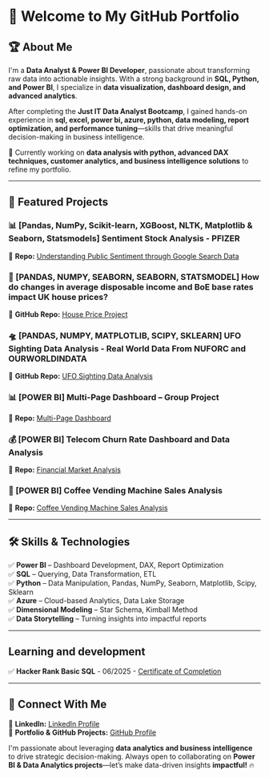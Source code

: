 # 👋 Welcome to My GitHub Portfolio  

## 🏆 About Me  
I'm a **Data Analyst & Power BI Developer**, passionate about transforming raw data into actionable insights. With a strong background in **SQL, Python, and Power BI**, I specialize in **data visualization, dashboard design, and advanced analytics**.  

After completing the **Just IT Data Analyst Bootcamp**, I gained hands-on experience in **sql, excel, power bi, azure, python, data modeling, report optimization, and performance tuning**—skills that drive meaningful decision-making in business intelligence.  

📍 Currently working on **data analysis with python, advanced DAX techniques, customer analytics, and business intelligence solutions** to refine my portfolio.  

---

## 🚀 Featured Projects  

### **📊 [Pandas, NumPy, Scikit-learn, XGBoost, NLTK, Matplotlib & Seaborn, Statsmodels] Sentiment Stock Analysis - PFIZER**  
🔗 **Repo:** [Understanding Public Sentiment through Google Search Data](https://github.com/data-aleks/financial_sentiment_stock_analysis/tree/main)  

### **🏡 [PANDAS, NUMPY, SEABORN, SEABORN, STATSMODEL] How do changes in average disposable income and BoE base rates impact UK house prices?**  
🔗 **GitHub Repo:** [House Price Project](https://github.com/data-aleks/house_prices_project)  

### **🛸 [PANDAS, NUMPY, MATPLOTLIB, SCIPY, SKLEARN] UFO Sighting Data Analysis - Real World Data From NUFORC and OURWORLDINDATA**  
🔗 **GitHub Repo:** [UFO Sighting Data Analysis](https://github.com/data-aleks/type_one_ufo_analysis/tree/main)  

### **📊 [POWER BI] Multi-Page Dashboard – Group Project**  
🔗 **Repo:** [Multi-Page Dashboard](https://github.com/data-aleks/Multi-Page-Dashboard-Group-Project-)  

 ### **💰 [POWER BI] Telecom Churn Rate Dashboard and Data Analysis**    
🔗 **Repo:** [Financial Market Analysis](https://github.com/data-aleks/Telecom_churn_rate)  

### **📍 [POWER BI] Coffee Vending Machine Sales Analysis**  
🔗 **Repo:** [Coffee Vending Machine Sales Analysis](https://github.com/data-aleks/coffee_machine_sales)  


---

## 🛠️ Skills & Technologies  
✅ **Power BI** – Dashboard Development, DAX, Report Optimization  
✅ **SQL** – Querying, Data Transformation, ETL  
✅ **Python** – Data Manipulation, Pandas, NumPy, Seaborn, Matplotlib, Scipy, Sklearn  
✅ **Azure** – Cloud-based Analytics, Data Lake Storage  
✅ **Dimensional Modeling** – Star Schema, Kimball Method  
✅ **Data Storytelling** – Turning insights into impactful reports  

---
## Learning and development
✅ **Hacker Rank Basic SQL** - 06/2025 - [Certificate of Completion](https://www.hackerrank.com/certificates/0b0188ef422d) 

---
## 📢 Connect With Me  
🔗 **LinkedIn:** [LinkedIn Profile](https://www.linkedin.com/in/data-aleks/)  
🚀 **Portfolio & GitHub Projects:** [GitHub Profile](https://github.com/data-aleks)  

I'm passionate about leveraging **data analytics and business intelligence** to drive strategic decision-making. Always open to collaborating on **Power BI & Data Analytics projects**—let’s make data-driven insights **impactful!** 🔥  

